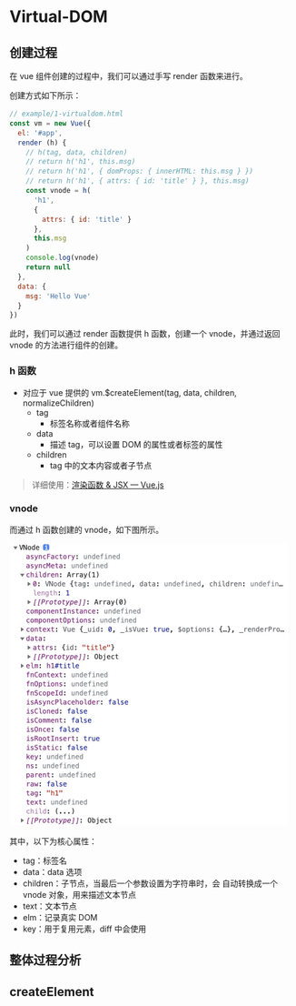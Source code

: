 # Virtual-DOM

## 创建过程

在 vue 组件创建的过程中，我们可以通过手写 render 函数来进行。

创建方式如下所示：

```js
// example/1-virtualdom.html
const vm = new Vue({
  el: '#app',
  render (h) {
    // h(tag, data, children)
    // return h('h1', this.msg)
    // return h('h1', { domProps: { innerHTML: this.msg } })
    // return h('h1', { attrs: { id: 'title' } }, this.msg)
    const vnode = h(
      'h1', 
      { 
        attrs: { id: 'title' } 
      },
      this.msg
    )
    console.log(vnode)
    return null
  },
  data: {
    msg: 'Hello Vue'
  }
})
```

此时，我们可以通过 render 函数提供 h 函数，创建一个 vnode，并通过返回 vnode 的方法进行组件的创建。

### h 函数

- 对应于 vue 提供的 vm.$createElement(tag, data, children, normalizeChildren)
  - tag
    - 标签名称或者组件名称
  - data
    - 描述 tag，可以设置 DOM 的属性或者标签的属性
  - children
    - tag 中的文本内容或者子节点

> 详细使用：[渲染函数 & JSX — Vue.js](https://cn.vuejs.org/v2/guide/render-function.html)

### vnode

而通过 h 函数创建的 vnode，如下图所示。

<img src="assets/1.vnode.png" alt="1.vnode" style="zoom:50%;" />

其中，以下为核心属性：

- tag：标签名
- data：data 选项
- children：子节点，当最后一个参数设置为字符串时，会 自动转换成一个 vnode 对象，用来描述文本节点
- text：文本节点
- elm：记录真实 DOM
- key：用于复用元素，diff 中会使用

## 整体过程分析

## createElement